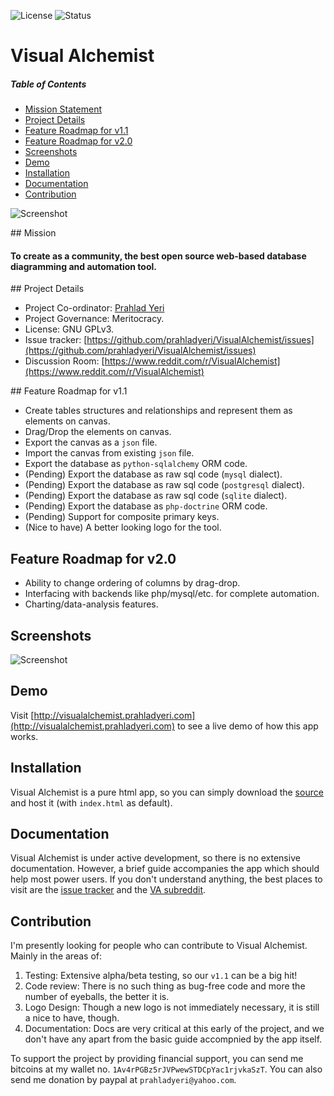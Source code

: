 ![License](https://img.shields.io/badge/license-GPL-blue.svg)
![Status](https://img.shields.io/badge/status-stable-brightgreen.svg)

# Visual Alchemist

##### Table of Contents

- [Mission Statement](#missionstat)
- [Project Details](#projdetails)
- [Feature Roadmap for v1.1](#featroadmapv11)
- [Feature Roadmap for v2.0](#featroadmapv2)
- [Screenshots](#screenshots)
- [Demo](#demo)
- [Installation](#installation)
- [Documentation](#docs)
- [Contribution](#contribute)

![Screenshot](https://github.com/prahladyeri/valchemist/raw/master/img/screenRelation.png)

<a name="missionstat" />
## Mission

#### To create as a community, the best open source web-based database diagramming and automation tool.

<a name="projdetails"/>
## Project Details

- Project Co-ordinator: [Prahlad Yeri](https://github.com/prahladyeri)
- Project Governance: Meritocracy.
- License: GNU GPLv3.
- Issue tracker: [https://github.com/prahladyeri/VisualAlchemist/issues](https://github.com/prahladyeri/VisualAlchemist/issues)
- Discussion Room: [https://www.reddit.com/r/VisualAlchemist](https://www.reddit.com/r/VisualAlchemist)

<a name="featroadmapv11"/>
## Feature Roadmap for v1.1

- Create tables structures and relationships and represent them as elements on canvas.
- Drag/Drop the elements on canvas.
- Export the canvas as a `json` file.
- Import the canvas from existing `json` file.
- Export the database as `python-sqlalchemy` ORM code.
- (Pending) Export the database as raw sql code (`mysql` dialect).
- (Pending) Export the database as raw sql code (`postgresql` dialect).
- (Pending) Export the database as raw sql code (`sqlite` dialect).
- (Pending) Export the database as `php-doctrine` ORM code.
- (Pending) Support for composite primary keys.
- (Nice to have) A better looking logo for the tool.

## Feature Roadmap for v2.0<a name="featroadmapv2"></a>

- Ability to change ordering of columns by drag-drop.
- Interfacing with backends like php/mysql/etc. for complete automation.
- Charting/data-analysis features.

## Screenshots<a name="screenshots"></a>

![Screenshot](https://github.com/prahladyeri/valchemist/raw/master/img/screenRelation.png)

## Demo<a name="demo"></a>

Visit [http://visualalchemist.prahladyeri.com](http://visualalchemist.prahladyeri.com) to see a live demo of how this app works.

## Installation<a name="installation"></a>

Visual Alchemist is a pure html app, so you can simply download the [source](https://github.com/prahladyeri/VisualAlchemist/archive/master.zip) and host it (with `index.html` as default).

## Documentation<a name="docs"></a>

Visual Alchemist is under active development, so there is no extensive documentation. However, a brief guide accompanies the app which should help most power users. If you don't understand anything, the best places to visit are the [issue tracker](https://github.com/prahladyeri/VisualAlchemist/issues) and the [VA subreddit](https://www.reddit.com/r/VisualAlchemist).

## Contribution<a name="contribute"></a>

I'm presently looking for people who can contribute to Visual Alchemist. Mainly in the areas of:

1. Testing: Extensive alpha/beta testing, so our `v1.1` can be a big hit!
2. Code review: There is no such thing as bug-free code and more the number of eyeballs, the better it is.
3. Logo Design: Though a new logo is not immediately necessary, it is still a nice to have, though.
4. Documentation: Docs are very critical at this early of the project, and we don't have any apart from the basic guide accompnied by the app itself.

To support the project by providing financial support, you can send me bitcoins at my wallet no. `1Av4rPGBz5rJVPwewSTDCpYac1rjvkaSzT`. You can also send me donation by paypal at `prahladyeri@yahoo.com`.

